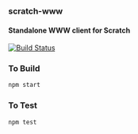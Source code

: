 ### scratch-www
#### Standalone WWW client for Scratch

[![Build Status](https://magnum.travis-ci.com/LLK/scratch-www.svg?token=xzzHj4ct3SyBTpeqxnx1)](https://magnum.travis-ci.com/LLK/scratch-www)

### To Build
```bash
npm start
```

### To Test
```bash
npm test
```
